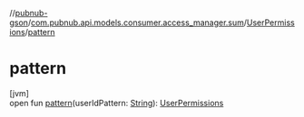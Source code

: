 //[pubnub-gson](../../../index.md)/[com.pubnub.api.models.consumer.access_manager.sum](../index.md)/[UserPermissions](index.md)/[pattern](pattern.md)

# pattern

[jvm]\
open fun [pattern](pattern.md)(userIdPattern: [String](https://docs.oracle.com/javase/8/docs/api/java/lang/String.html)): [UserPermissions](index.md)
